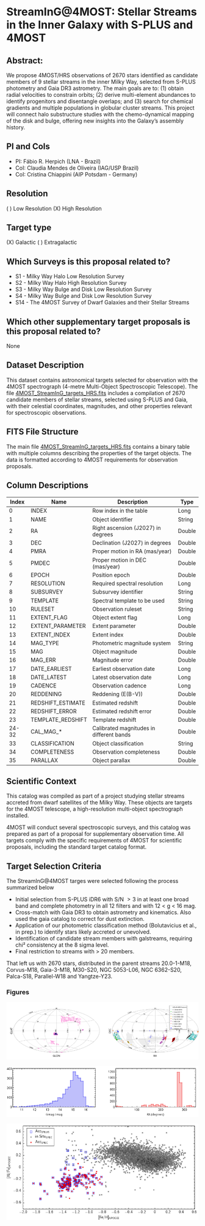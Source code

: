 # StreamInG@4MOST: Stellar Streams in the Inner Galaxy with S-PLUS and 4MOST

## Abstract: 
We propose 4MOST/HRS observations of 2670 stars identified as candidate members of 9 stellar streams in the inner Milky Way, selected from S-PLUS photometry and Gaia DR3 astrometry. The main goals are to: (1) obtain radial velocities to constrain orbits; (2) derive multi-element abundances to identify progenitors and disentangle overlaps; and (3) search for chemical gradients and multiple populations in globular cluster streams. This project will connect halo substructure studies with the chemo-dynamical mapping of the disk and bulge, offering new insights into the Galaxy’s assembly history.

## PI and CoIs
  - PI: Fábio R. Herpich (LNA - Brazil)
  - CoI: Claudia Mendes de Oliveira (IAG/USP Brazil)
  - CoI: Cristina Chiappini (AIP Potsdam - Germany)

## Resolution
( ) Low Resolution  (X) High Resolution

## Target type
(X) Galactic  ( ) Extragalactic

## Which Surveys is this proposal related to?
  - S1  - Milky Way Halo Low Resolution Survey
  - S2  - Milky Way Halo High Resolution Survey
  - S3  - Milky Way Bulge and Disk Low Resolution Survey
  - S4  - Milky Way Bulge and Disk Low Resolution Survey
  - S14 - The 4MOST Survey of Dwarf Galaxies and their Stellar Streams

## Which other supplementary target proposals is this proposal related to?
None

## Dataset Description

This dataset contains astronomical targets selected for observation with the 4MOST spectrograph (4-metre Multi-Object Spectroscopic Telescope). The file [4MOST_StreamInG_targets_HRS.fits](4MOST_StreamInG_targets_HRS.fits) includes a compilation of 2670 candidate members of stellar streams, selected using S-PLUS and Gaia, with their celestial coordinates, magnitudes, and other properties relevant for spectroscopic observations.

## FITS File Structure

The main file [4MOST_StreamInG_targets_HRS.fits](4MOST_StreamInG_targets_HRS.fits) contains a binary table with multiple columns describing the properties of the target objects. The data is formatted according to 4MOST requirements for observation proposals.

## Column Descriptions

| Index | Name | Description | Type |
|-------|------|-------------|------|
| 0 | INDEX | Row index in the table | Long |
| 1 | NAME | Object identifier | String |
| 2 | RA | Right ascension (J2027) in degrees | Double |
| 3 | DEC | Declination (J2027) in degrees | Double |
| 4 | PMRA | Proper motion in RA (mas/year) | Double |
| 5 | PMDEC | Proper motion in DEC (mas/year) | Double |
| 6 | EPOCH | Position epoch | Double |
| 7 | RESOLUTION | Required spectral resolution | Long |
| 8 | SUBSURVEY | Subsurvey identifier | String |
| 9 | TEMPLATE | Spectral template to be used | String |
| 10 | RULESET | Observation ruleset | String |
| 11 | EXTENT_FLAG | Object extent flag | Long |
| 12 | EXTENT_PARAMETER | Extent parameter | Double |
| 13 | EXTENT_INDEX | Extent index | Double |
| 14 | MAG_TYPE | Photometric magnitude system | String |
| 15 | MAG | Object magnitude | Double |
| 16 | MAG_ERR | Magnitude error | Double |
| 17 | DATE_EARLIEST | Earliest observation date | Long |
| 18 | DATE_LATEST | Latest observation date | Long |
| 19 | CADENCE | Observation cadence | Long |
| 20 | REDDENING | Reddening (E(B-V)) | Double |
| 21 | REDSHIFT_ESTIMATE | Estimated redshift | Double |
| 22 | REDSHIFT_ERROR | Estimated redshift error | Double |
| 23 | TEMPLATE_REDSHIFT | Template redshift | Double |
| 24-32 | CAL_MAG_* | Calibrated magnitudes in different bands | Double |
| 33 | CLASSIFICATION | Object classification | String |
| 34 | COMPLETENESS | Observation completeness | Double |
| 35 | PARALLAX | Object parallax | Double |

## Scientific Context

This catalog was compiled as part of a project studying stellar streams accreted from dwarf satellites of the Milky Way. These objects are targets for the 4MOST telescope, a high-resolution multi-object spectrograph installed.

4MOST will conduct several spectroscopic surveys, and this catalog was prepared as part of a proposal for supplementary observation time. All targets comply with the specific requirements of 4MOST for scientific proposals, including the standard target catalog format.

## Target Selection Criteria

The StreamInG@4MOST targes were selected following the process summarized below

  - Initial selection from S-PLUS iDR6 with S/N $>3$ in at least one broad band and complete photometry in all 12 filters and with 12 < g < 16 mag.
  - Cross-match with Gaia DR3 to obtain astrometry and kinematics. Also used the gaia catalog to correct for dust extinction.
  - Application of our photometric classification method (Bolutavicius et al., in prep.) to identify stars likely accreted or unevolved.
  - Identification of candidate stream members with galstreams, requiring chi² consistency at the 8 sigma level.
  - Final restriction to streams with > 20 members.

That left us with 2670 stars, distributed in the parent streams 20.0-1-M18, Corvus-M18, Gaia-3-M18, M30-S20, NGC 5053-L06, NGC 6362-S20, Palca-S18, Parallel-W18 and Yangtze-Y23.

### Figures

![Left: targets distribution in Galactic coordinates colored by density. Right: target distribution in Equatorial coordinates, colored according to the assigned parental stream. The S-PLUS iDR6 is shown as a gray shaded region in the background, for reference.](Images/footprint.png)

![Left: histogram showing the magnitude distribution of the sample in G-band; right: histogram showing the number of targets as a function of RA.](Images/histograms.png)

![Performance of the accreted stars classifier based on the 12 S-PLUS bands (blue squares), compared to the APOGEE spectroscopic classification (red circles).](Images/acc_class.png)
